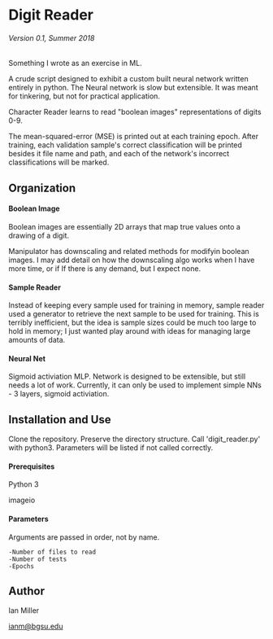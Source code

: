 # Digit Reader 
###### Version 0.1, Summer 2018
Something I wrote as an exercise in ML.

A crude script designed to exhibit a custom built neural network
written entirely in python. The Neural network is slow but extensible.
It was meant for tinkering, but not for practical application.

Character Reader learns to read "boolean images" representations of digits 0-9.

The mean-squared-error (MSE) is printed out at each training epoch.
After training, each validation sample's correct classification will be printed
besides it file name and path, and each of the network's incorrect
classifications will be marked.

## Organization
#### Boolean Image
Boolean images are essentially 2D arrays that map true values onto a drawing of a digit.


Manipulator has downscaling and related methods for modifyin boolean images. I may add detail
on how the downscaling algo works when I have more time, or if If there is any demand, but I expect none.


#### Sample Reader
Instead of keeping every sample used for training in memory, sample reader used a generator
to retrieve the next sample to be used for training. This is terribly inefficient, but the idea is
sample sizes could be much too large to hold in memory; I just wanted play around with ideas for 
managing large amounts of data.

#### Neural Net
Sigmoid activiation MLP. Network is designed to be extensible, but still needs a lot of work.
Currently, it can only be used to implement simple NNs - 3 layers, sigmoid activiation.

## Installation and Use
Clone the repository.
Preserve the directory structure.
Call 'digit_reader.py' with python3. Parameters will be listed if not called correctly.

#### Prerequisites
Python 3

imageio

#### Parameters
Arguments are passed in order, not by name.

    -Number of files to read
    -Number of tests
    -Epochs

## Author
Ian Miller 

ianm@bgsu.edu
